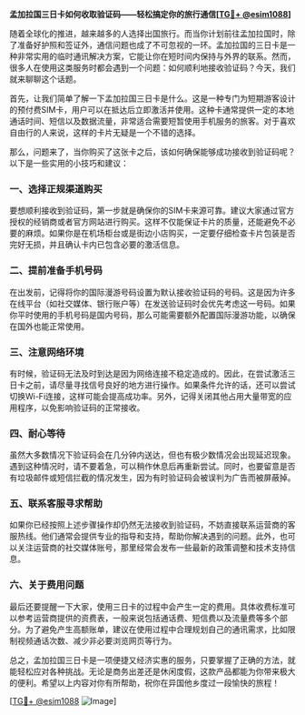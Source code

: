 **孟加拉国三日卡如何收取验证码——轻松搞定你的旅行通信[[TG💪+ @esim1088](https://t.me/s/esim1088)]**

随着全球化的推进，越来越多的人选择出国旅行。而当你计划前往孟加拉国时，除了准备好护照和签证外，通信问题也成了不可忽视的一环。孟加拉国的三日卡是一种非常实用的临时通讯解决方案，它能让你在短时间内保持与外界的联系。然而，很多人在使用这类服务时都会遇到一个问题：如何顺利地接收验证码？今天，我们就来聊聊这个话题。

首先，让我们简单了解一下孟加拉国三日卡是什么。这是一种专门为短期游客设计的预付费SIM卡，用户可以在抵达后立即激活并使用。这种卡通常提供一定的本地通话时间、短信以及数据流量，非常适合需要短暂使用手机服务的旅客。对于喜欢自由行的人来说，这样的卡片无疑是一个不错的选择。

那么，问题来了，当你购买了这张卡之后，该如何确保能够成功接收到验证码呢？以下是一些实用的小技巧和建议：

### **一、选择正规渠道购买**

要想顺利接收到验证码，第一步就是确保你的SIM卡来源可靠。建议大家通过官方授权的经销商或者官方网站进行购买。这样不仅能保证卡片的质量，还能避免不必要的麻烦。如果你是在机场柜台或是街边小店购买，一定要仔细检查卡片包装是否完好无损，并且确认卡内已包含必要的激活信息。

### **二、提前准备手机号码**

在出发前，记得将你的国际漫游号码设置为默认接收验证码的号码。这是因为许多在线平台（如社交媒体、银行账户等）在发送验证码时会优先考虑这一号码。如果你平时使用的手机号码是国内号码，那么可能需要额外配置国际漫游功能，以确保在国外也能正常使用。

### **三、注意网络环境**

有时候，验证码无法及时到达是因为网络连接不稳定造成的。因此，在尝试激活三日卡之前，请尽量寻找信号良好的地方进行操作。如果条件允许的话，还可以尝试切换Wi-Fi连接，这样可能会提高成功率。另外，记得关闭其他占用大量带宽的应用程序，以免影响验证码的正常接收。

### **四、耐心等待**

虽然大多数情况下验证码会在几分钟内送达，但也有极少数情况会出现延迟现象。遇到这种情况时，请不要着急，可以稍作休息后再重新尝试。同时，也要留意是否有垃圾邮件或短信拦截的情况发生，因为有时验证码会被误判为广告而被屏蔽掉。

### **五、联系客服寻求帮助**

如果你已经按照上述步骤操作却仍然无法接收到验证码，不妨直接联系运营商的客服热线。他们通常会提供专业的指导和支持，帮助你解决遇到的问题。此外，也可以关注运营商的社交媒体账号，那里经常会发布一些最新的政策调整和技术支持信息。

### **六、关于费用问题**

最后还要提醒一下大家，使用三日卡的过程中会产生一定的费用。具体收费标准可以参考运营商提供的资费表，一般来说包括通话费、短信费以及流量费等多个部分。为了避免产生高额账单，建议在使用过程中合理规划自己的通讯需求，比如限制视频通话次数、减少非必要浏览网页等行为。

总之，孟加拉国三日卡是一项便捷又经济实惠的服务，只要掌握了正确的方法，就能轻松应对各种挑战。无论是商务出差还是休闲度假，这款产品都能为你带来极大的便利。希望以上内容对你有所帮助，祝你在异国他乡度过一段愉快的旅程！

[[TG💪+ @esim1088](https://t.me/s/esim1088) ![Image](https://i.postimg.cc/4NQfJmqS/Snipaste-2025-05-13-00-14-12.png)]